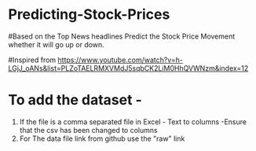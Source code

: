 # Predicting-Stock-Prices
#Based on the Top News headlines Predict the Stock Price Movement whether it will go up or down.

#Inspired from https://www.youtube.com/watch?v=h-LGjJ_oANs&list=PLZoTAELRMXVMdJ5sqbCK2LiM0HhQVWNzm&index=12
# To add the dataset - 
1. If the file is a comma separated file in Excel - Text to columns -Ensure that the csv has been changed to columns
2. For The data file link from github use the "raw" link 
